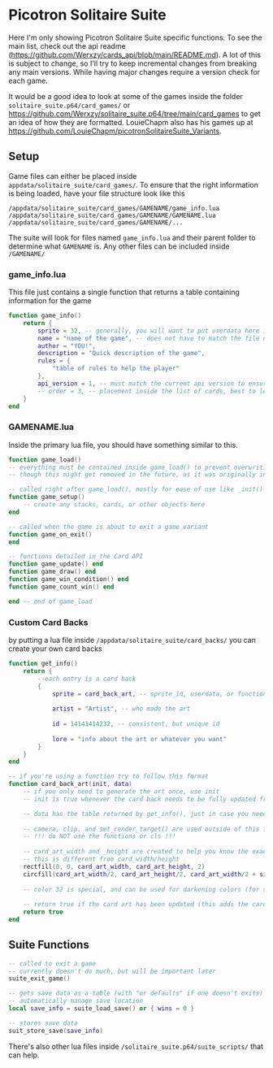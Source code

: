 # Picotron Solitaire Suite

Here I'm only showing Picotron Solitaire Suite specific functions. To see the main list, check out the api readme (https://github.com/Werxzy/cards_api/blob/main/README.md).
A lot of this is subject to change, so I'll try to keep incremental changes from breaking any main versions. While having major changes require a version check for each game.

It would be a good idea to look at some of the games inside the folder `solitaire_suite.p64/card_games/` or https://github.com/Werxzy/solitaire_suite.p64/tree/main/card_games to get an idea of how they are formatted. 
LouieChapm also has his games up at https://github.com/LouieChapm/picotronSolitaireSuite_Variants.

## Setup

Game files can either be placed inside `appdata/solitaire_suite/card_games/`.
To ensure that the right information is being loaded, have your file structure look like this

```
/appdata/solitaire_suite/card_games/GAMENAME/game_info.lua
/appdata/solitaire_suite/card_games/GAMENAME/GAMENAME.lua
/appdata/solitaire_suite/card_games/GAMENAME/...
```

The suite will look for files named `game_info.lua` and their parent folder to determine what `GAMENAME` is.
Any other files can be included inside `/GAMENAME/`

### game_info.lua

This file just contains a single function that returns a table containing information for the game

```lua
function game_info()
	return {
		sprite = 32, -- generally, you will want to put userdata here instead of a sprite id
		name = "name of the game", -- does not have to match the file name
		author = "YOU!",
		description = "Quick description of the game",
		rules = {
			"table of rules to help the player"
		},
		api_version = 1, -- must match the current api version to ensure compatability, there could be breaking changes in the future
		-- order = 3, -- placement inside the list of cards, best to leave nil for now
	}
end
```

### GAMENAME.lua

Inside the primary lua file, you should have something similar to this.

```lua
function game_load()
-- everything must be contained inside game_load() to prevent overwriting specific functions at the wrong time
-- though this might get removed in the future, as it was originally intended for game_info

-- called right after game_load(), mostly for ease of use like _init() 
function game_setup()
	-- create any stacks, cards, or other objects here
end

-- called when the game is about to exit a game variant
function game_on_exit()
end

-- functions detailed in the Card API
function game_update() end
function game_draw() end
function game_win_condition() end
function game_count_win() end

end -- end of game_load
```

### Custom Card Backs

by putting a lua file inside `/appdata/solitaire_suite/card_backs/` you can create your own card backs

```lua
function get_info()
	return {
		--each entry is a card back
		{
			sprite = card_back_art, -- sprite_id, userdata, or function
			
			artist = "Artist", -- who made the art
			
			id = 14141414232, -- consistent, but unique id
			
			lore = "info about the art or whatever you want"
		}
	}
end

-- if you're using a function try to follow this format
function card_back_art(init, data)
	-- if you only need to generate the art once, use init
	-- init is true whenever the card back needs to be fully updated from stuff like size changes

	-- data has the table returned by get_info(), just in case you need to get the sprite itself or if you want to store extra data
	
	-- camera, clip, and set_render_target() are used outside of this function to help simplify the process
	-- !!! do NOT use the functions or cls !!!
	
	-- card_art_width and _height are created to help you know the exact size of your art
	-- this is different from card_width/height
	rectfill(0, 0, card_art_width, card_art_height, 2)
	circfill(card_art_width/2, card_art_height/2, card_art_width/2 + sin(time()/5) * 5 , 10)
	
	-- color 32 is special, and can be used for darkening colors (for stuff like shadows)
	
	-- return true if the card art has been updated (this adds the card border or makes cuts to the art)
	return true
end
```

## Suite Functions

```lua
-- called to exit a game
-- currently doesn't do much, but will be important later
suite_exit_game()

-- gets save data as a table (with "or defaults" if one doesn't exits)
-- automatically manage save location
local save_info = suite_load_save() or { wins = 0 }

-- stores save data
suit_store_save(save_info)
```

There's also other lua files inside `/solitaire_suite.p64/suite_scripts/` that can help.


